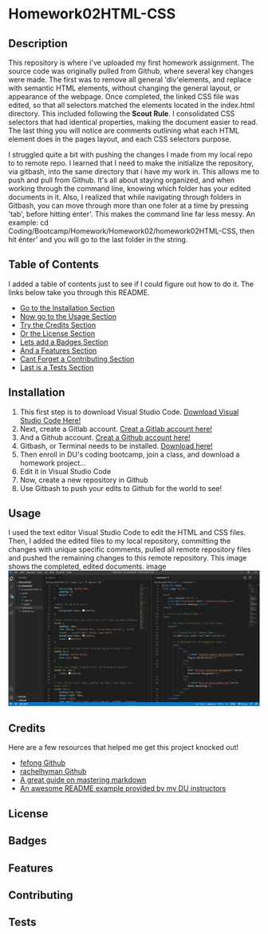 # Homework02HTML-CSS

## Description
This repository is where i've uploaded my first homework assignment. The source code was originally pulled from Github, where several key changes were made. The first was to remove all general 'div'elements, and replace with semantic HTML elements, without changing the general layout, or appearance of the webpage. Once completed, the linked CSS file was edited, so that all selectors matched the elements located in the index.html directory. This included following the **Scout Rule**. I consolidated CSS selectors that had identical properties, making the document easier to read. The last thing you will notice are comments outlining what each HTML element does in the pages layout, and each CSS selectors purpose. 

I struggled quite a bit with pushing the changes I made from my local repo to to remote repo. I learned that I need to make the initialize the repository, via gitbash, into the same directory that i have my work in. This allows me to push and pull from Github. It's all about staying organized, and when working through the command line, knowing which folder has your edited documents in it. Also, I realized that while navigating through folders in Gitbash, you can move through more than one foler at a time by pressing 'tab', before hitting énter'. This makes the command line far less messy. An example: cd Coding/Bootcamp/Homework/Homework02/homework02HTML-CSS, then hit énter' and you will go to the last folder in the string. 

## Table of Contents
I added a table of contents just to see if I could figure out how to do it. The links below take you through this README.
* [Go to the Installation Section](#installation)
* [Now go to the Usage Section](#usage)
* [Try the Credits Section](#credits)
* [Or the License Section](#license)
* [Lets add a Badges Section](#badges)
* [And a Features Section](#features)
* [Cant Forget a Contributing Section](#contributing)
* [Last is a Tests Section](#tests)

## Installation
1. This first step is to download Visual Studio Code. [Download Visual Studio Code Here!](https://code.visualstudio.com/Download)
1. Next, create a Gitlab account. [Creat a Gitlab account here!](https://about.gitlab.com/)
1. And a Github account. [Creat a Github account here!](https://github.com/)
1. Gitbash, or Terminal needs to be installed. [Download here!](https://git-scm.com/downloads)
1. Then enroll in DU's coding bootcamp, join a class, and download a homework project...
1. Edit it in Visual Studio Code
1. Now, create a new repository in Github
1. Use Gitbash to push your edits to Github for the world to see!
## Usage
I used the text editor Visual Studio Code to edit the HTML and CSS files. Then, I added the edited files to my local repository, committing the changes with unique specific comments, pulled all remote repository files and pushed the remaining changes to this remote repository. This image shows the completed, edited documents.
image
![visual studio code image](assets/images/vsc.png)

## Credits
Here are a few resources that helped me get this project knocked out!
* [fefong Github](https://github.com/fefong/markdown_readme#Getting-started-with-Markdown)
* [rachelhyman Github](https://gist.github.com/rachelhyman/b1f109155c9dafffe618#real-cool-heading)
* [A great guide on mastering markdown](https://guides.github.com/features/mastering-markdown/)
* [An awesome README example provided by my DU instructors](https://github.com/microsoft/vscode)

## License

## Badges

## Features

## Contributing

## Tests
